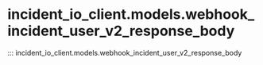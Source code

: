 # incident_io_client.models.webhook_incident_user_v2_response_body

::: incident_io_client.models.webhook_incident_user_v2_response_body
